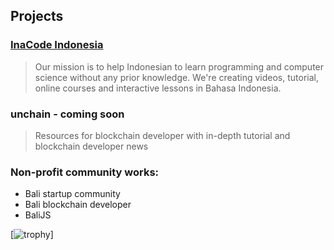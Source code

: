 ## Projects

### [InaCode Indonesia](https://inacode.id)

> Our mission is to help Indonesian to learn programming and computer science without any prior knowledge. We're creating videos, tutorial, online courses and interactive lessons in Bahasa Indonesia. 

### unchain - coming soon

> Resources for blockchain developer with in-depth tutorial and blockchain developer news

### Non-profit community works:

* Bali startup community
* Bali blockchain developer
* BaliJS

[![trophy](https://github-profile-trophy.vercel.app/?username=adisetiawan&theme=gruvbox)]
